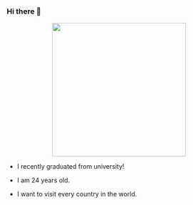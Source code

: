 ### Hi there 👋

<div id="header" align="center">
  <img src="https://media.giphy.com/media/RNEoZG3sBfUUFAbOco/giphy.gif" width="300"/>
</div>

* I recently graduated from university!

* I am 24 years old.

* I want to visit every country in the world.
